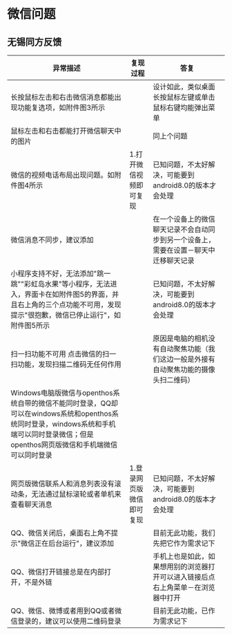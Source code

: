 # 微信问题

## 无锡同方反馈
异常描述|复现过程|答复|
-----|-----|-----|
长按鼠标左击和右击微信消息都能出现功能复选项，如附件图3所示||设计如此，类似桌面长按鼠标左键或单击鼠标右键均能弹出菜单|
鼠标左击和右击都能打开微信聊天中的图片||同上个问题|
微信的视频电话布局出现问题。如附件图4所示|1.打开微信视频即可复现|已知问题，不太好解决，可能要到android8.0的版本才会处理|
微信消息不同步，建议添加||在一个设备上的微信聊天记录不会自动同步到另一个设备上，需要在设置－聊天中迁移聊天记录|
小程序支持不好，无法添加"跳一跳""彩虹岛水果"等小程序，无法进入，界面卡在如附件图5的界面，并且右上角的三个点功能不可用，发现提示"很抱歉，微信已停止运行"，如附件图5所示||已知问题，不太好解决，可能要到android8.0的版本才会处理|
扫一扫功能不可用 点击微信的扫一扫功能，发现扫描二维码无任何作用||原因是电脑的相机没有自动聚焦功能（我们这边一般是外接有自动聚焦功能的摄像头扫二维码）|
Windows电脑版微信与openthos系统自带的微信不能同时登录，QQ却可以在windows系统和openthos系统同时登录，windows系统和手机端可以同时登录微信；但是openthos网页版微信和手机端微信可以同时登录|||
网页版微信联系人和消息列表没有滚动条，无法通过鼠标滚轮或者单机来查看聊天消息|1.登录网页版微信即可复现|已知问题，不太好解决，可能要到android8.0的版本才会处理|
QQ、微信关闭后，桌面右上角不提示"微信正在后台运行"，建议添加||目前无此功能，我们先把它作为需求记下|
QQ、微信打开链接总是在内部打开，不是外链||手机上也是如此，如果想用别的浏览器打开可以进入链接后点右上角菜单－在浏览器中打开|
QQ、微信、微博或者用到QQ或者微信登录的，建议可以使用二维码登录||目前无此功能，已作为需求记下|
